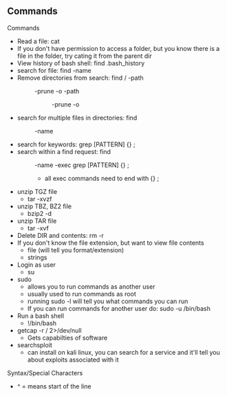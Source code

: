 ## Commands
Commands

* Read a file: cat <file-name>
* If you don't have permission to access a folder, but you know there is a file in the folder, try cating it from the parent dir
* View history of bash shell: find .bash_history
* search for file: find -name <file-name>
* Remove directories from search: find / -path <DIR> -prune -o -path <DIR> -prune -o
* search for multiple files in directories: find <dir> -name <file-name>
* search for keywords: grep [PATTERN] {} \;
* search within a find request: find <dir> -name <FILE-NAME> -exec grep [PATTERN] {} \;
   	* all exec commands need to end with {} \;
* unzip TGZ file
   	* tar -xvzf <FILE>
* unzip TBZ, BZ2 file
   	* bzip2 -d <FILE>
* unzip TAR file
   	* tar -xvf <file>
* Delete DIR and contents: rm -r <folder>
* If you don't know the file extension, but want to view file contents
   	* file <FILE> (will tell you format/extension)
   	* strings <FILE>
* Login as user
   	* su <username>
* sudo
   	* allows you to run commands as another user
   	* usually used to run commands as root
   	* running sudo -l will tell you what commands you can run
   	* If you can run commands for another user do: sudo -u <user> /bin/bash
* Run a bash shell
   	* !/bin/bash
* getcap -r / 2>/dev/null
	* Gets capabilties of software
* searchsploit
	* can install on kali linux, you can search for a service and it'll tell you about exploits associated with it

Syntax/Special Characters
* ^ = means start of the line

